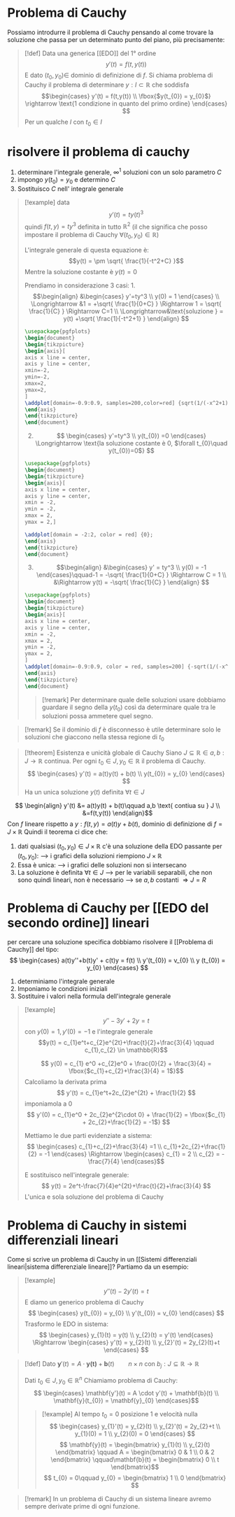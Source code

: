# Problema di Cauchy
Possiamo introdurre il problema di Cauchy pensando al come trovare la soluzione che passa per un determinato punto del piano, più precisamente:

>[!def]
>Data una generica [[EDO]] del $1°$ ordine
>$$y'(t) = f(t,y(t))$$
>E dato $(t_0, y_0) \in$ dominio di definizione di $f$.
>Si chiama problema di Cauchy il problema di determinare $y : I \subset \mathbb{R}$ che soddisfa
>$$\begin{cases}
>y'(t) = f(t,y(t)) \\
>\fbox{$y(t_{0}) = y_{0}$} \rightarrow \text{1 condizione in quanto del primo ordine}
>\end{cases}
>$$
 >Per un qualche $I$ con $t_0 \in I$

# risolvere il problema di cauchy
1. determinare l'integrale generale, $\infty^1$ soluzioni con un solo parametro $C$
2. impongo $y(t_{0}) = y_{0}$ e determino $C$
3. Sostituisco $C$ nell' integrale generale

>[!example]
>data $$y'(t) = ty(t)^3$$
>quindi $f(t,y) = ty^3$ definita in tutto $\mathbb{R}^2$ (il che significa che posso impostare il problema di Cauchy $\forall (t_{0},y_{0}) \in \mathbb{R}$)
>
>L'integrale generale di questa equazione è:
>$$y(t) = \pm \sqrt{ \frac{1}{-t^2+C} }$$
>Mentre la soluzione costante è $y(t) = 0$
>
>
>Prendiamo in considerazione 3 casi:
>1. 
>$$\begin{align}
>&\begin{cases}
>y'=ty^3  \\
>y(0) = 1
>\end{cases} \\
>\Longrightarrow &1 = +\sqrt{ \frac{1}{0+C} } \Rightarrow 1 = \sqrt{ \frac{1}{C} } \Rightarrow C=1 \\
>\Longrightarrow&\text{soluzione } = y(t) +\sqrt{ \frac{1}{-t^2+1} }
>\end{align}
>$$
>
>```tikz
>\usepackage{pgfplots}
>\begin{document}
>\begin{tikzpicture}
>\begin{axis}[
>axis x line = center,
>axis y line = center,
>xmin=-2,
>ymin=-2,
>xmax=2,
>ymax=2,
>]
>\addplot[domain=-0.9:0.9, samples=200,color=red] {sqrt(1/(-x^2+1))};
>\end{axis}
>\end{tikzpicture}
>\end{document}
>```
>
>2. $$ \begin{cases}
> y'=ty^3 \\
> y(t_{0}) =0
>\end{cases} 
>\Longrightarrow \text{la soluzione costante è 0, $\forall t_{0}\quad y(t_{0})=0$}
>$$
>
>```tikz
>\usepackage{pgfplots}
>\begin{document}
>\begin{tikzpicture}
>\begin{axis}[
>axis x line = center,
>axis y line = center,
>xmin = -2,
>ymin = -2,
>xmax = 2,
>ymax = 2,]
>
>\addplot[domain = -2:2, color = red] {0};
>\end{axis}
>\end{tikzpicture}
>\end{document}
>```
>
>3. $$\begin{align}
>&\begin{cases}
>y' = ty^3  \\
>y(0) = -1
>\end{cases}\qquad-1 = -\sqrt{ \frac{1}{0+C} } \Rightarrow C = 1 \\
>&\Rightarrow y(t) = -\sqrt{ \frac{1}{C} }
>\end{align} $$
>
>
>```tikz
>\usepackage{pgfplots}
>\begin{document}
>\begin{tikzpicture}
>\begin{axis}[
>axis x line = center,
>axis y line = center,
>xmin = -2,
>xmax = 2,
>ymin = -2,
>ymax = 2,
>]
>\addplot[domain=-0.9:0.9, color = red, samples=200] {-sqrt(1/(-x^2+1))};
>\end{axis}
>\end{tikzpicture}
>\end{document}
>```
>
>>[!remark]
>> Per determinare quale delle soluzioni usare dobbiamo guardare il segno della $y(t_0)$ così da determinare quale tra le soluzioni possa ammetere quel segno.

>[!remark]
>Se il dominio di $f$ è disconnesso è utile determinare solo le soluzioni che giaccono nella stessa regione di $t_0$

>[!theorem] Esistenza e unicità globale di Cauchy
>Siano $J \subseteq \mathbb{R} \in a,b : J \to \mathbb{R}$ continua. Per ogni $t_{0} \in J, y_{0} \in \mathbb{R}$ il problema di Cauchy.
> $$ \begin{cases}
> y'(t) = a(t)y(t) + b(t) \\
> y(t_{0}) = y_{0}
>\end{cases} $$
Ha un unica soluzione $y(t)$ definita $\forall t \in J$

$$
\begin{align}
y'(t) &= a(t)y(t) + b(t)\qquad a,b \text{ contiua su } J  \\
&=f(t,y(t))
\end{align}$$
Con $f$ lineare rispetto a $y : f(t,y) = a(t)y+b(t)$, dominio di definizione di $f = J \times \mathbb{R}$ 
Quindi il teorema ci dice che:
1. dati qualsiasi $(t_{0},y_{0}) \in J \times \mathbb{R}$ c'è una soluzione della EDO passante per $(t_{0},y_{0})$:
—> i grafici della soluzioni riempiono $J \times \mathbb{R}$
2. Essa è unica:
—> i grafici delle soluzioni non si intersecano
3. La soluzione è definita $\forall t \in J$
—> per le variabili separabili, che non sono quindi lineari, non è necessario
—> se $a,b$ costanti $\Rightarrow J = R$

# Problema di Cauchy per [[EDO del secondo ordine]] lineari
per cercare una soluzione specifica dobbiamo risolvere il [[Problema di Cauchy]] del tipo:
$$ 
\begin{cases}
a(t)y''+b(t)y' + c(t)y = f(t) \\
y'(t_{0}) = v_{0} \\
y (t_{0}) = y_{0}
\end{cases}
$$


1. determiniamo l'integrale generale
2. Imponiamo le condizioni iniziali
3. Sostituire i valori nella formula dell'integrale generale

>[!example]
>$$ y'' - 3y' + 2y = t $$
>con $y(0) = 1, y'(0) = -1$ e l'integrale generale
>$$y(t) = c_{1}e^t+c_{2}e^{2t}+\frac{t}{2}+\frac{3}{4} \qquad c_{1},c_{2} \in \mathbb{R}$$
>
>$$ y(0) = c_{1} e^0 +c_{2}e^0 + \frac{0}{2} + \frac{3}{4} = \fbox{$c_{1}+c_{2}+\frac{3}{4} = 1$}$$
>Calcoliamo la derivata prima
>$$ y'(t) = c_{1}e^t+2c_{2}e^{2t} + \frac{1}{2} $$
>imponiamola a 0
>$$ y'(0) = c_{1}e^0 + 2c_{2}e^{2\cdot 0} + \frac{1}{2} = \fbox{$c_{1} + 2c_{2}+\frac{1}{2} = -1$}  $$
>
>
>Mettiamo le due parti evidenziate a sistema:
>$$ \begin{cases}
>c_{1}+c_{2}+\frac{3}{4} =1 \\
>c_{1}+2c_{2}+\frac{1}{2} = -1
>\end{cases} 
>\Rightarrow \begin{cases}
>c_{1} = 2 \\
c_{2} = -\frac{7}{4}
>\end{cases}$$
>
>E sostituisco nell'integrale generale:
>$$ y(t) = 2e^t-\frac{7}{4}e^{2t}+\frac{t}{2}+\frac{3}{4} $$
>L'unica e sola soluzione del problema di Cauchy


# Problema di Cauchy in sistemi differenziali lineari

Come si scrive un problema di Cauchy in un [[Sistemi differenziali lineari|sistema differenziale lineare]]? 
Partiamo da un esempio:
>[!example]
>$$ y''(t) - 2y'(t) = t $$
>E diamo un generico problema di Cauchy
>$$ \begin{cases}
>y(t_{0}) = y_{0} \\
>y'(t_{0}) = v_{0}
>\end{cases} $$
>Trasformo le EDO in sistema:
>$$ \begin{cases}
> y_{1}(t) = y(t) \\
> y_{2}(t) = y'(t)
>\end{cases} \Rightarrow \begin{cases}
>y'(t) = y_{2}(t) \\
>y_{2}'(t) = 2y_{2}(t)+t 
>\end{cases}
>$$



>[!def]
>Dato $\mathbf{y}'(t) = A \cdot \mathbf{y(t)} + \mathbf{b}(t)\qquad n\times n$
>con $b_{j} : J \subseteq \mathbb{R} \to \mathbb{R}$
>
>Dati $t_{0} \in J, y_{0} \in \mathbb{R}^n$
>Chiamiamo problema di Cauchy:
>$$ \begin{cases}
>\mathbf{y'}(t) = A \cdot y'(t) + \mathbf{b}(t)  \\
>\mathbf{y}(t_{0}) = \mathbf{y}_{0}
>\end{cases}$$
>
>>[!example]
>>Al tempo $t_{0} = 0$ posizione $1$ e velocità nulla
>>$$ \begin{cases}
>>y_{1}'(t) = y_{2}(t) \\
>>y_{2}'(t) = 2y_{2}+t \\
>>y_{1}(0) = 1 \\
>>y_{2}(0) = 0
>>\end{cases} $$
>>$$
>>\mathbf{y}(t) = \begin{bmatrix}
>>y_{1}(t) \\
>>y_{2}(t)
>>\end{bmatrix}
>>\qquad
>>A = \begin{bmatrix}
>>0 & 1 \\
>>0 & 2
>>\end{bmatrix}
>>\qquad\mathbf{b}(t) = \begin{bmatrix}
>>0 \\
>>t
\end{bmatrix}$$
>> $$ t_{0} = 0\qquad y_{0} = \begin{bmatrix}
1 \\
0
\end{bmatrix} $$

>[!remark]
>In un problema di Cauchy di un sistema lineare avremo sempre derivate prime di ogni funzione.